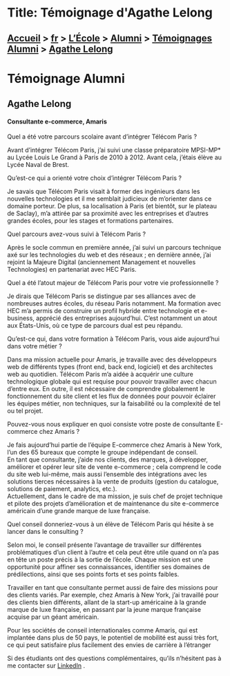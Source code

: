 # Title: Témoignage d'Agathe Lelong

## [Accueil](https://www.telecom-paris.fr "https://www.telecom-paris.fr") > [fr](https://www.telecom-paris.fr/fr "fr") > [L’École](https://www.telecom-paris.fr/fr/ecole "L’École") > [Alumni](https://www.telecom-paris.fr/fr/ecole/alumni "Alumni") > [Témoignages Alumni](https://www.telecom-paris.fr/fr/ecole/alumni/portraits "Témoignages Alumni") > [Agathe Lelong](https://www.telecom-paris.fr/fr/ecole/alumni/portraits/agathe-lelong)

[](https://www.telecom-paris.fr/fr/accueil)

# Témoignage Alumni

## Agathe Lelong

#### Consultante e-commerce, Amaris

Quel a été votre parcours scolaire avant d’intégrer Télécom Paris ?

Avant d’intégrer Télécom Paris, j’ai suivi une classe préparatoire MPSI-MP* au
Lycée Louis Le Grand à Paris de 2010 à 2012. Avant cela, j’étais élève au
Lycée Naval de Brest.

Qu’est-ce qui a orienté votre choix d’intégrer Télécom Paris ?

Je savais que Télécom Paris visait à former des ingénieurs dans les nouvelles
technologies et il me semblait judicieux de m’orienter dans ce domaine
porteur. De plus, sa localisation à Paris (et bientôt, sur le plateau de
Saclay), m’a attirée par sa proximité avec les entreprises et d’autres grandes
écoles, pour les stages et formations partenaires.

Quel parcours avez-vous suivi à Télécom Paris ?

Après le socle commun en première année, j’ai suivi un parcours technique axé
sur les technologies du web et des réseaux ; en dernière année, j’ai rejoint
la Majeure Digital (anciennement Management et nouvelles Technologies) en
partenariat avec HEC Paris.

Quel a été l’atout majeur de Télécom Paris pour votre vie professionnelle ?

Je dirais que Télécom Paris se distingue par ses alliances avec de nombreuses
autres écoles, du réseau Paris notamment. Ma formation avec HEC m’a permis de
construire un profil hybride entre technologie et e-business, apprécié des
entreprises aujourd’hui. C’est notamment un atout aux États-Unis, où ce type
de parcours dual est peu répandu.

Qu’est-ce qui, dans votre formation à Télécom Paris, vous aide aujourd’hui
dans votre métier ?

Dans ma mission actuelle pour Amaris, je travaille avec des développeurs web
de différents types (front end, back end, logiciel) et des architectes web au
quotidien. Télécom Paris m’a aidée à acquérir une culture technologique
globale qui est requise pour pouvoir travailler avec chacun d’entre eux. En
outre, il est nécessaire de comprendre globalement le fonctionnement du site
client et les flux de données pour pouvoir éclairer les équipes métier, non
techniques, sur la faisabilité́ ou la complexité́ de tel ou tel projet.

Pouvez-vous nous expliquer en quoi consiste votre poste de consultante
E-commerce chez Amaris ?

Je fais aujourd’hui partie de l’équipe E-commerce chez Amaris à New York, l’un
des 65 bureaux que compte le groupe indépendant de conseil.  
En tant que consultante, j’aide nos clients, des marques, à développer,
améliorer et opérer leur site de vente e-commerce ; cela comprend le code du
site web lui-même, mais aussi l’ensemble des intégrations avec les solutions
tierces nécessaires à la vente de produits (gestion du catalogue, solutions de
paiement, analytics, etc.).  
Actuellement, dans le cadre de ma mission, je suis chef de projet technique et
pilote des projets d’amélioration et de maintenance du site e-commerce
américain d’une grande marque de luxe française.

Quel conseil donneriez-vous à un élève de Télécom Paris qui hésite à se lancer
dans le consulting ?

Selon moi, le conseil présente l’avantage de travailler sur différentes
problématiques d’un client à l’autre et cela peut être utile quand on n’a pas
en tête un poste précis à la sortie de l’école. Chaque mission est une
opportunité pour affiner ses connaissances, identifier ses domaines de
prédilections, ainsi que ses points forts et ses points faibles.

Travailler en tant que consultante permet aussi de faire des missions pour des
clients variés. Par exemple, chez Amaris à New York, j’ai travaillé pour des
clients bien différents, allant de la start-up américaine à la grande marque
de luxe française, en passant par la jeune marque française acquise par un
géant américain.

Pour les sociétés de conseil internationales comme Amaris, qui est implantée
dans plus de 50 pays, le potentiel de mobilité est aussi très fort, ce qui
peut satisfaire plus facilement des envies de carrière à l’étranger

Si des étudiants ont des questions complémentaires, qu’ils n’hésitent pas à me
contacter sur [LinkedIn](https://www.linkedin.com/in/agathelelong/) .

